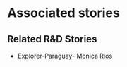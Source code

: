 # Associated stories

<!-- !!DO NOT REMOVE!! start autogenerated hyperlinks -->
## Related R&D Stories
- [Explorer\-Paraguay\- Monica Rios](/stories/?doc=23_Monica_Paraguay-en-US)
<!-- !!DO NOT REMOVE!! end autogenerated hyperlinks -->